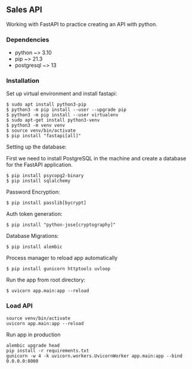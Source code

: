 ## Sales API

Working with FastAPI to practice creating an API with python.

### Dependencies

- python ~> 3.10
- pip ~> 21.3
- postgresql ~> 13

### Installation

Set up virtual environment and install fastapi:

```
$ sudo apt install python3-pip
$ python3 -m pip install --user --upgrade pip
$ python3 -m pip install --user virtualenv
$ sudo apt-get install python3-venv
$ python3 -m venv venv
$ source venv/bin/activate
$ pip install "fastapi[all]"
```


Setting up the database:

First we need to install PostgreSQL in the machine and create a database for the FastAPI application.
```
$ pip install psycopg2-binary
$ pip install sqlalchemy
```

Password Encryption:
```
$ pip install passlib[bycrypt]
```

Auth token generation:
```
$ pip install "python-jose[cryptography]"
```

Database Migrations:

```
$ pip install alembic
```

Process manager to reload app automatically
```
$ pip install gunicorn httptools uvloop
```


Run the app from root directory:

```
$ uvicorn app.main:app --reload
```

### Load API
```
source venv/bin/activate
uvicorn app.main:app --reload
```

Run app in production
```
alembic upgrade head
pip install -r requirements.txt
gunicorn -w 4 -k uvicorn.workers.UvicornWorker app.main:app --bind 0.0.0.0:8000
```
